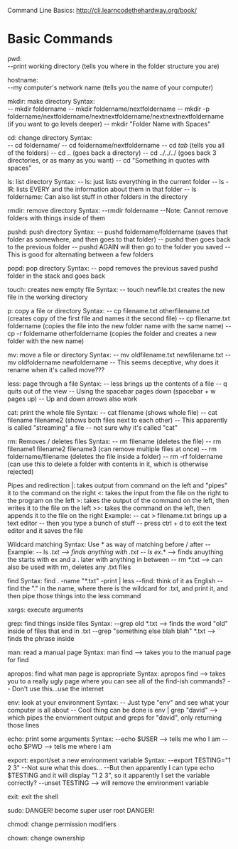 Command Line Basics:  http://cli.learncodethehardway.org/book/

# Basic Commands

pwd:  
	--print working directory (tells you where in the folder structure you are)

hostname:  
	--my computer's network name (tells you the name of your computer)

mkdir:  make directory
	Syntax:  
		-- mkdir foldername
		-- mkdir foldername/nextfoldername
		-- mkdir -p foldername/nextfoldername/nextnextfoldername/nextnextnextfoldername (if you want to go levels deeper)
		-- mkdir "Folder Name with Spaces"

cd:  change directory
	Syntax:  
		-- cd foldername/
		-- cd foldername/nextfoldername
		-- cd *tab* (tells you all of the folders)
		-- cd .. (goes back a directory)
		-- cd ../../../ (goes back 3 directories, or as many as you want)
		-- cd "Something in quotes with spaces"

ls:  list directory
	Syntax:
		-- ls:  just lists everything in the current folder
		-- ls -lR:  lists EVERY and the information about them in that folder
		-- ls foldername:  Can also list stuff in other folders in the directory

rmdir:  remove directory
	Syntax: 
		--rmdir foldername
		--Note:  Cannot remove folders with things inside of them

pushd:  push directory
	Syntax:
		-- pushd foldername/foldername (saves that folder as somewhere, and then goes to that folder)
		-- pushd then goes back to the previous folder
		-- pushd AGAIN will then go to the folder you saved
		-- This is good for alternating between a few folders

popd:  pop directory
	Syntax:
		-- popd removes the previous saved pushd folder in the stack and goes back

touch:  creates new empty file
	Syntax:
		-- touch newfile.txt creates the new file in the working directory

p:  copy a file or directory
	Syntax:
		-- cp filename.txt otherfilename.txt (creates copy of the first file and names it the second file)
		-- cp filename.txt foldername (copies the file into the new folder name with the same name)
		-- cp -r foldername otherfoldername (copies the folder and creates a new folder with the new name)

mv:  move a file or directory
	Syntax:
		-- mv oldfilename.txt newfilename.txt
		-- mv oldfoldername newfoldername
		-- This seems deceptive, why does it rename when it's called move???

less:  page through a file
	Syntax:
		-- less brings up the contents of a file
		-- q quits out of the view
		-- Using the spacebar pages down (spacebar + w pages up)
		-- Up and down arrows also work

cat:  print the whole file
	Syntax:
		-- cat filename (shows whole file)
		-- cat filename filename2 (shows both files next to each other)
		-- This apparently is called "streaming" a file -- not sure why it's called "cat"

rm:  Removes / deletes files
	Syntax:
		-- rm filename (deletes the file)
		-- rm filename1 filename2 filename3 (can remove multiple files at once)
		-- rm foldername/filename (deletes the file inside a folder)
		-- rm -rf foldername (can use this to delete a folder with contents in it, which is otherwise rejected)

Pipes and redirection
	|:  takes output from command on the left and "pipes" it to the command on the right
	<:  takes the input from the file on the right to the program on the left
	>:  takes the output of the command on the left, then writes it to the file on the left
	>>:   takes the command on the left, then appends it to the file on the right
	Example:
		-- cat > filename.txt brings up a text editor
		-- then you type a bunch of stuff
		-- press ctrl + d to exit the text editor and it saves the file

Wildcard matching
	Syntax: Use * as way of matching before / after
		--Example:
			-- ls *.txt --> finds anything with .txt
			-- ls ex*.* --> finds anuything the starts with ex and a . later with anything in between
			-- rm *.txt --> can also be used with rm, deletes any .txt files

find
	Syntax: find . -name "*.txt" -print | less
		--find:  think of it as English
		--find the "." in the name, where there is the wildcard for .txt, and print it, and then pipe those things into the less command

xargs: execute arguments

grep:  find things inside files
	Syntax:
		--grep old *.txt --> finds the word "old" inside of files that end in .txt
		--grep "something else blah blah" *.txt --> finds the phrase inside


man:  read a manual page
	Syntax:  man find --> takes you to the manual page for find

apropos:  find what man page is appropriate
	Syntax:  apropos find --> takes you to a really ugly page where you can see all of the find-ish commands?
		-- Don't use this...use the internet

env:  look at your environment
	Syntax:
		-- Just type "env" and see what your computer is all about
		-- Cool thing can be done is env | grep "david" --> which pipes the enviornment output and greps for "david", only returning those lines

echo:  print some arguments
	Syntax:
		--echo $USER --> tells me who I am
		--echo $PWD --> tells me where I am

export:  export/set a new environment variable
	Syntax:
		--export TESTING="1 2 3"
		--Not sure what this does...
		--But then apparently I can type echo $TESTING and it will display "1 2 3", so it apparently I set the variable correctly?
		--unset TESTING --> will remove the environment variable

exit:  exit the shell

sudo:  DANGER! become super user root DANGER!

chmod:  change permission modifiers

chown:  change ownership